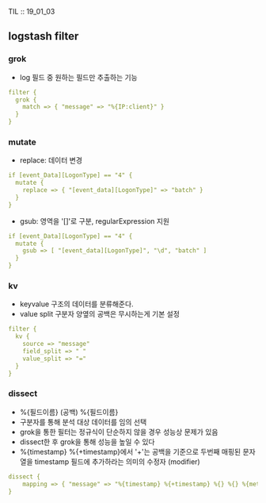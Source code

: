TIL :: 19_01_03

## logstash filter

### grok
- log 필드 중 원하는 필드만 추출하는 기능
```yml
filter {
  grok {
    match => { "message" => "%{IP:client}" }
  }
}
```

### mutate
- replace: 데이터 변경
```yml
if [event_Data][LogonType] == "4" {
  mutate {
    replace => { "[event_data][LogonType]" => "batch" }
  }
}
```

- gsub: 영역을 '[]'로 구분, regularExpression 지원
```yml
if [event_Data][LogonType] == "4" {
  mutate {
    gsub => [ "[event_data][LogonType]", "\d", "batch" ]
  }
}
```

### kv
- keyvalue 구조의 데이터를 분류해준다.
- value split 구분자 양옆의 공백은 무시하는게 기본 설정
```yml
filter {
  kv {
    source => "message"
    field_split => " "
    value_split => "="
  }
}
```

### dissect
- %{필드이름} (공백) %{필드이름}
- 구분자를 통해 분석 대상 데이터를 임의 선택
- grok을 통한 필터는 정규식이 단순하지 않을 경우 성능상 문제가 있음
- dissect한 후 grok을 통해 성능을 높일 수 있다
- %{timestamp} %{+timestamp}에서 '+'는 공백을 기준으로 두번째 매핑된 문자열을 timestamp 필드에 추가하라는 의미의 수정자 (modifier)
```yml
dissect {
    mapping => { "message" => "%{timestamp} %{+timestamp} %{} %{} %{method} %{url} %{var} %{} - %{clientip} %{agent} %{status} %{}" }
}
```